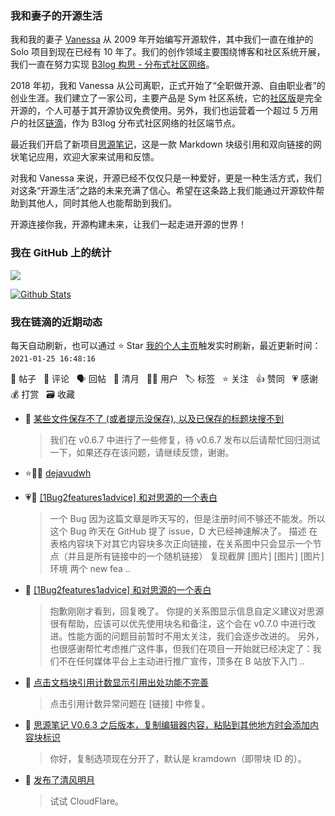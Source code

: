 ### 我和妻子的开源生活

我和我的妻子 [Vanessa](https://github.com/Vanessa219) 从 2009 年开始编写开源软件，其中我们一直在维护的 Solo 项目到现在已经有 10 年了。我们的创作领域主要围绕博客和社区系统开展，我们一直在努力实现 [B3log 构思 - 分布式社区网络](https://ld246.com/article/1546941897596)。

2018 年初，我和 Vanessa 从公司离职，正式开始了“全职做开源、自由职业者”的创业生涯。我们建立了一家公司，主要产品是 Sym 社区系统，它的[社区版](https://github.com/88250/symphony)是完全开源的，个人可基于其开源协议免费使用。另外，我们也运营着一个超过 5 万用户的社区[链滴](https://ld246.com)，作为 B3log 分布式社区网络的社区端节点。

最近我们开启了新项目[思源笔记](https://github.com/siyuan-note/siyuan)，这是一款 Markdown 块级引用和双向链接的网状笔记应用，欢迎大家来试用和反馈。

对我和 Vanessa 来说，开源已经不仅仅只是一种爱好，更是一种生活方式，我们对这条“开源生活”之路的未来充满了信心。希望在这条路上我们能通过开源软件帮助到其他人，同时其他人也能帮助到我们。

开源连接你我，开源构建未来，让我们一起走进开源的世界！

### 我在 GitHub 上的统计

<a title="Hits" target="_blank" href="https://github.com/88250/88250"><img src="https://hits.b3log.org/88250/88250.svg"></a>

[![Github Stats](https://github-readme-stats.vercel.app/api?username=88250&theme=tokyonight&show_icons=true)](https://github.com/88250)

<!--events start -->

### 我在链滴的近期动态

每天自动刷新，也可以通过 ⭐️ Star [我的个人主页](https://github.com/88250/88250)触发实时刷新，最近更新时间：`2021-01-25 16:48:16`

📝 帖子 &nbsp; 💬 评论 &nbsp; 🗣 回帖 &nbsp; 🌙 清月 &nbsp; 👨‍💻 用户 &nbsp; 🏷️ 标签 &nbsp; ⭐️ 关注 &nbsp; 👍 赞同 &nbsp; 💗 感谢 &nbsp; 💰 打赏 &nbsp; 🗃 收藏

* 💬 [某些文件保存不了 (或者提示没保存), 以及已保存的标题块搜不到](https://ld246.com/article/1611536308824/comment/1611540553352#comments)

  > 我们在 v0.6.7 中进行了一些修复，待 v0.6.7 发布以后请帮忙回归测试一下，如果还存在该问题，请继续反馈，谢谢。
* ⭐️👨‍💻 [dejavudwh](https://ld246.com/member/dejavudwh)

  > 
* 💗📝 [[1Bug2features1advice] 和对思源的一个表白](https://ld246.com/article/1611146149173)

  > 一个 Bug 因为这篇文章是昨天写的，但是注册时间不够还不能发。所以这个 Bug 昨天在 GitHub 提了 issue，D 大已经神速解决了。 描述 在表格内容块下对其它内容块多次正向链接，在关系图中只会显示一个节点（并且是所有链接中的一个随机链接） 复现截屏 [图片] [图片] [图片] 环境 两个 new fea ..
* 💬 [[1Bug2features1advice] 和对思源的一个表白](https://ld246.com/article/1611146149173/comment/1611501506225#comments)

  > 抱歉刚刚才看到，回复晚了。 你提的关系图显示信息自定义建议对思源很有帮助，应该可以优先使用块名和备注，这个会在 v0.7.0 中进行改进。性能方面的问题目前暂时不用太关注，我们会逐步改进的。 另外，也很感谢帮忙考虑推广这件事，但我们在项目一开始就已经决定了：我们不在任何媒体平台上主动进行推广宣传，顶多在 B 站放下入门 ..
* 💬 [点击文档块引用计数显示引用出处功能不完善](https://ld246.com/article/1611109040882/comment/1611500765513#comments)

  > 点击引用计数异常问题在 [链接] 中修复。
* 💬 [思源笔记 V0.6.3 之后版本，复制编辑器内容，粘贴到其他地方时会添加内容块标识](https://ld246.com/article/1611378057638/comment/1611388495649#comments)

  > 你好，复制选项现在分开了，默认是 kramdown（即带块 ID 的）。
* 🌙 [发布了清风明月](https://ld246.com/member/88250/breezemoons/1611387976744)

  > 试试 CloudFlare。


<!--events end -->
